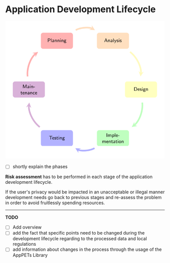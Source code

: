 # Application Development Lifecycle

![Application Development Lifecycle](figures/applifecycle.svg)


 - [ ] shortly explain the phases 

**Risk assessment** has to be performed in each stage of the application development lifecycle. 


If the user's privacy would be impacted in an unacceptable or illegal manner development needs go back to previous stages and re-assess the problem in order to avoid fruitlessly spending resources.

---

**TODO**

- [ ] Add overview
- [ ] add the fact that specific points need to be changed during the development lifecycle regarding to the processed data and local regulations
- [ ] add information about changes in the process through the usage of the AppPETs Library
